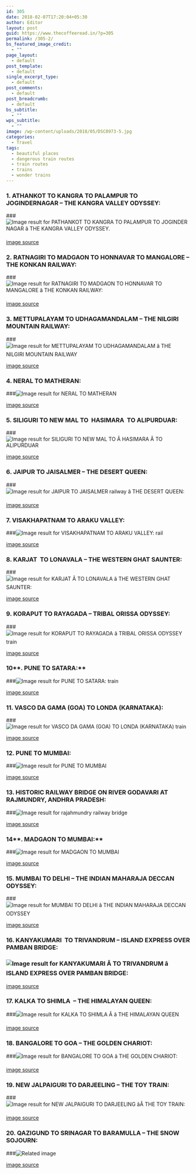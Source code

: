```yaml
---
id: 305
date: 2018-02-07T17:20:04+05:30
author: Editor
layout: post
guid: https://www.thecoffeeread.in/?p=305
permalink: /305-2/
bs_featured_image_credit:
  - ""
page_layout:
  - default
post_template:
  - default
single_excerpt_type:
  - default
post_comments:
  - default
post_breadcrumb:
  - default
bs_subtitle:
  - ""
wps_subtitle:
  - ""
image: /wp-content/uploads/2018/05/DSC0973-5.jpg
categories:
  - Travel
tags:
  - beautiful places
  - dangerous train routes
  - train routes
  - trains
  - wonder trains
---
```

### **1. ATHANKOT TO KANGRA TO PALAMPUR TO JOGINDERNAGAR – THE KANGRA VALLEY ODYSSEY:**

###![Image result for PATHANKOT TO KANGRA TO PALAMPUR TO JOGINDER NAGAR â THE KANGRA VALLEY ODYSSEY.](https://i.ytimg.com/vi/blfbbYtCL_Q/maxresdefault.jpg) 

[image source](https://www.google.co.in/search?biw=1350&bih=568&tbs=isz%3Alt%2Cislt%3Axga&tbm=isch&sa=1&ei=U0XsWuGEFcif0gSZ6KDgBQ&q=ATHANKOT+TO+KANGRA+TO+PALAMPUR+TO+JOGINDERNAGAR+%E2%80%93+THE+KANGRA+VALLEY+ODYSSEY.&oq=ATHANKOT+TO+KANGRA+TO+PALAMPUR+TO+JOGINDERNAGAR+%E2%80%93+THE+KANGRA+VALLEY+ODYSSEY.&gs_l=psy-ab.3...830367.830367.0.830874.1.1.0.0.0.0.191.191.0j1.1.0....0...1c.1.64.psy-ab..0.0.0....0.qUlIq3PMYA0#imgrc=u4ifouF03oUa2M:)

### **2. RATNAGIRI TO MADGAON TO HONNAVAR TO MANGALORE – THE KONKAN RAILWAY:**

###![Image result for RATNAGIRI TO MADGAON TO HONNAVAR TO MANGALORE â THE KONKAN RAILWAY:](https://i.ytimg.com/vi/H0Kz88AyOYw/maxresdefault.jpg) 

[image source](https://www.google.co.in/search?biw=1350&bih=568&tbs=isz%3Alt%2Cislt%3Axga&tbm=isch&sa=1&ei=k0jsWoqaMYnLvgTrjaOoDw&q=RATNAGIRI+TO+MADGAON+TO+HONNAVAR+TO+MANGALORE+%E2%80%93+THE+KONKAN+RAILWAY%3A&oq=RATNAGIRI+TO+MADGAON+TO+HONNAVAR+TO+MANGALORE+%E2%80%93+THE+KONKAN+RAILWAY%3A&gs_l=psy-ab.3...371428.371428.0.372178.1.1.0.0.0.0.200.200.2-1.1.0....0...1c.1.64.psy-ab..0.0.0....0.oX02UbBmUS8#imgrc=WHyybsiHjTKupM:)

### **3. METTUPALAYAM TO UDHAGAMANDALAM – THE NILGIRI MOUNTAIN RAILWAY:**

###![Image result for METTUPALAYAM TO UDHAGAMANDALAM â THE NILGIRI MOUNTAIN RAILWAY](https://4.bp.blogspot.com/-1qdimN8NPys/V5GzwaGrZYI/AAAAAAAALfs/-4OKaEPAw_cgZexvMt1OpEyeRmtfZG_WwCLcB/s1600/nilgiri-mountain-railway-toy-train.jpeg) 

[image source](https://www.google.co.in/search?biw=1350&bih=568&tbs=isz%3Alt%2Cislt%3Axga&tbm=isch&sa=1&ei=CUrsWoXxGYKgvQSe-aRw&q=METTUPALAYAM+TO+UDHAGAMANDALAM+%E2%80%93+THE+NILGIRI+MOUNTAIN+RAILWA&oq=METTUPALAYAM+TO+UDHAGAMANDALAM+%E2%80%93+THE+NILGIRI+MOUNTAIN+RAILWA&gs_l=psy-ab.3...44885.44885.0.45466.1.1.0.0.0.0.176.176.0j1.1.0....0...1c.1.64.psy-ab..0.0.0....0.3cx2-WBhT4k#imgrc=bRu2JFU1_nBxeM:)

### **4. NERAL TO MATHERAN:**

###![Image result for NERAL TO MATHERAN](https://chuggingalong.files.wordpress.com/2008/06/24052008221.jpg) 

[image source](https://www.google.co.in/search?biw=1350&bih=568&tbs=isz%3Alt%2Cislt%3Axga&tbm=isch&sa=1&ei=OErsWpfcC4rSvwSSjbDwCg&q=NERAL+TO+MATHERAN&oq=NERAL+TO+MATHERAN&gs_l=psy-ab.12..0l10.4600.4600.0.6792.1.1.0.0.0.0.191.191.0j1.1.0....0...1c.1.64.psy-ab..0.1.190....0.5YBZ73KK3OU#imgrc=foGQkQsSJa_BrM:)

### **5. SILIGURI TO NEW MAL TO  HASIMARA  TO ALIPURDUAR:**

###![Image result for SILIGURI TO NEW MAL TO Â HASIMARA Â TO ALIPURDUAR](https://st.indiarailinfo.com/kjfdsuiemjvcya23/0/2230248/0/20170410141121.jpg) 

[image source](https://www.google.co.in/search?biw=1350&bih=568&tbs=isz%3Alt%2Cislt%3Axga&tbm=isch&sa=1&ei=ZUrsWpT9HYf3vATSq6bYCQ&q=SILIGURI+TO+NEW+MAL+TO+%C2%A0HASIMARA+%C2%A0TO+ALIPURDUAR&oq=SILIGURI+TO+NEW+MAL+TO+%C2%A0HASIMARA+%C2%A0TO+ALIPURDUAR&gs_l=psy-ab.3...40308.40308.0.40760.1.1.0.0.0.0.165.165.0j1.1.0....0...1c.1.64.psy-ab..0.0.0....0.K2WIDlXTSWY#imgrc=_-rVzR7_PsYLHM:)

### **6. JAIPUR TO JAISALMER – THE DESERT QUEEN:**

###![Image result for JAIPUR TO JAISALMER railway â THE DESERT QUEEN:](http://www.theluxurytrains.com/slide/slider23.jpg) 

[image source](https://www.google.co.in/search?biw=1350&bih=568&tbs=isz%3Alt%2Cislt%3Axga&tbm=isch&sa=1&ei=xErsWvGJJ4r6vATwmLH4Ag&q=AIPUR+TO+JAISALMER+railwway+%E2%80%93+THE+DESERT+QUEEN%3A&oq=AIPUR+TO+JAISALMER+railwway+%E2%80%93+THE+DESERT+QUEEN%3A&gs_l=psy-ab.3...3576.3599.0.4381.2.2.0.0.0.0.240.240.2-1.1.0....0...1c.1.64.psy-ab..1.0.0....0.B_5oRTqVwD8#imgrc=oYcuob7s2dLpGM:)

### **7. VISAKHAPATNAM TO ARAKU VALLEY:**

###![Image result for VISAKHAPATNAM TO ARAKU VALLEY: rail](http://www.hillstationboss.com/wp-content/uploads/2017/05/araku-valley.jpg) 

[image source](https://www.google.co.in/search?biw=1350&bih=568&tbs=isz%3Alt%2Cislt%3Axga&tbm=isch&sa=1&ei=-UrsWvWaMMfUvAS1mrPICw&q=VISAKHAPATNAM+TO+ARAKU+VALLEY%3A+rail&oq=VISAKHAPATNAM+TO+ARAKU+VALLEY%3A+rail&gs_l=psy-ab.3..0i24k1.2759.3849.0.4206.5.5.0.0.0.0.180.647.0j4.4.0....0...1c.1.64.psy-ab..1.4.646...0j0i30k1.0.vvzph1KrFe8#imgrc=H_FzcMTQ1E59HM:)

### **8. KARJAT  TO LONAVALA – THE WESTERN GHAT SAUNTER:**

###![Image result for KARJAT Â TO LONAVALA â THE WESTERN GHAT SAUNTER:](https://i.ytimg.com/vi/vJvFbYXHvq0/maxresdefault.jpg) 

[image source](https://www.google.co.in/search?biw=1350&bih=568&tbs=isz%3Alt%2Cislt%3Axga&tbm=isch&sa=1&ei=_0rsWpSTB4T5vgTS7LLABw&q=KARJAT+%C2%A0TO+LONAVALA+%E2%80%93+THE+WESTERN+GHAT+SAUNTER%3A&oq=KARJAT+%C2%A0TO+LONAVALA+%E2%80%93+THE+WESTERN+GHAT+SAUNTER%3A&gs_l=psy-ab.3...51625.51625.0.51931.1.1.0.0.0.0.146.146.0j1.1.0....0...1c.1.64.psy-ab..0.0.0....0.tOKxsrtbOhU#imgrc=c9BFl-0lOJ7i_M:)

### **9. KORAPUT TO RAYAGADA – TRIBAL ORISSA ODYSSEY:**

###![Image result for KORAPUT TO RAYAGADA â TRIBAL ORISSA ODYSSEY train](https://upload.wikimedia.org/wikipedia/commons/3/33/Rail_tracks_view_at_Laxmipur_Road.jpg) 

[image source](https://www.google.co.in/search?biw=1350&bih=568&tbs=isz%3Alt%2Cislt%3Axga&tbm=isch&sa=1&ei=ZEvsWsnaG8PLvgSi4J6ADQ&q=KORAPUT+TO+RAYAGADA+%E2%80%93+TRIBAL+ORISSA+ODYSSEY+train&oq=KORAPUT+TO+RAYAGADA+%E2%80%93+TRIBAL+ORISSA+ODYSSEY+train&gs_l=psy-ab.3...2575.6397.0.6705.12.9.3.0.0.0.177.1101.0j7.7.0....0...1c.1.64.psy-ab..2.0.0....0.gNVF1oJX4CI#imgrc=WcSnHbr7Yl4nfM:)

### 10**. PUNE TO SATARA:**

###![Image result for PUNE TO SATARA: train](https://i.ytimg.com/vi/NYIv8N1PwEs/maxresdefault.jpg) 

[image source](https://www.google.co.in/search?biw=1350&bih=568&tbs=isz%3Alt%2Cislt%3Axga&tbm=isch&sa=1&ei=jEvsWq_zGon0vASgnZiAAw&q=PUNE+TO+SATARA%3A+train&oq=PUNE+TO+SATARA%3A+train&gs_l=psy-ab.3..0i24k1l8.13827.15686.0.16006.6.6.0.0.0.0.194.672.0j4.4.0....0...1c.1.64.psy-ab..2.4.668...0j0i30k1.0.wvX4Sant7E4#imgrc=j9qvRacONMqyWM:)

### **11. VASCO DA GAMA (GOA) TO LONDA (KARNATAKA):**

###![Image result for VASCO DA GAMA (GOA) TO LONDA (KARNATAKA) train](https://i.ytimg.com/vi/rESZBLktxTA/maxresdefault.jpg) 

[image source](https://www.google.co.in/search?biw=1350&bih=568&tbs=isz%3Alt%2Cislt%3Axga&tbm=isch&sa=1&ei=4EvsWr3iMYe8vwTt56QI&q=VASCO+DA+GAMA+%28GOA%29+TO+LONDA+%28KARNATAKA%29+train&oq=VASCO+DA+GAMA+%28GOA%29+TO+LONDA+%28KARNATAKA%29+train&gs_l=psy-ab.3...5417.7114.0.7405.6.6.0.0.0.0.223.858.0j4j1.5.0....0...1c.1.64.psy-ab..1.0.0....0.9SgJEXSSLRI#imgrc=VYk4KI2ZfEOdeM:)

### 12. PUNE TO MUMBAI:

###![Image result for PUNE TO MUMBAI](https://i.ytimg.com/vi/omitdS6rDsI/maxresdefault.jpg) 

[image source](https://www.google.co.in/search?biw=1350&bih=568&tbs=isz%3Alt%2Cislt%3Axga&tbm=isch&sa=1&ei=6UvsWvr9HsPdvASJyJWADw&q=PUNE+TO+MUMBAI&oq=PUNE+TO+MUMBAI&gs_l=psy-ab.3..0l10.54211.54211.0.54556.1.1.0.0.0.0.180.180.0j1.1.0....0...1c.1.64.psy-ab..0.1.179....0.6-Js_6lAjzc#imgrc=d4iFWgIx80kCqM:)

### 13. HISTORIC RAILWAY BRIDGE ON RIVER GODAVARI AT RAJMUNDRY, ANDHRA PRADESH:

###![Image result for rajahmundry railway bridge](http://www.indiamike.com/files/images/26/74/41/godavari-railway-bridge-rajahmundry.jpg) 

[image source](https://www.google.co.in/search?biw=1350&bih=568&tbs=isz%3Alt%2Cislt%3Axga&tbm=isch&sa=1&ei=IUzsWovgCozpvgSmiarYBA&q=rajahmundry+railway+bridge&oq=rajahmundry+ra&gs_l=psy-ab.3.1.0l9j0i8i30k1.25491.31963.0.34547.14.12.2.0.0.0.180.1638.0j10.10.0....0...1c.1.64.psy-ab..2.11.1491...0i67k1j0i10k1.0._rLFY8BPEJ0#imgrc=fShuOvnXkx142M:)

### 14**. MADGAON TO MUMBAI:**

###![Image result for MADGAON TO MUMBAI](https://i.ytimg.com/vi/35i3Sm8fSWA/maxresdefault.jpg) 

[image source](https://www.google.co.in/search?biw=1350&bih=568&tbs=isz%3Alt%2Cislt%3Axga&tbm=isch&sa=1&ei=RUzsWtmqA4OQvQS05Zj4CQ&q=MADGAON+TO+MUMBAI&oq=MADGAON+TO+MUMBAI&gs_l=psy-ab.3..0l4j0i24k1l6.40674.40674.0.41291.1.1.0.0.0.0.178.178.0j1.1.0....0...1c.1.64.psy-ab..0.1.178....0.IljL-tDw3lg#imgrc=MmahSZbEKbctXM:)

### **15. MUMBAI TO DELHI – THE INDIAN MAHARAJA DECCAN ODYSSEY:**

###![Image result for MUMBAI TO DELHI â THE INDIAN MAHARAJA DECCAN ODYSSEY](https://www.deccan-odyssey-india.com/gallery/plog-content/images/deccan-gallery/interior/deccan-odyssey-cabins.jpg) 

[image source](https://www.google.co.in/search?biw=1350&bih=568&tbs=isz%3Alt%2Cislt%3Axga&tbm=isch&sa=1&ei=b0zsWu78J4v2vASzzK7gDg&q=MUMBAI+TO+DELHI+%E2%80%93+THE+INDIAN+MAHARAJA+DECCAN+ODYSSEY&oq=MUMBAI+TO+DELHI+%E2%80%93+THE+INDIAN+MAHARAJA+DECCAN+ODYSSEY&gs_l=psy-ab.3...42284.42284.0.43131.1.1.0.0.0.0.168.168.0j1.1.0....0...1c.1.64.psy-ab..0.0.0....0.C2dCljG50ek#imgrc=lUHfjTjobncdUM:)

### **16. KANYAKUMARI  TO TRIVANDRUM – ISLAND EXPRESS OVER PAMBAN BRIDGE:**

### **![Image result for KANYAKUMARI Â TO TRIVANDRUM â ISLAND EXPRESS OVER PAMBAN BRIDGE:](https://i.ytimg.com/vi/xK8_fulGVJ8/maxresdefault.jpg)**

[image source](https://www.google.co.in/search?biw=1350&bih=568&tbs=isz%3Alt%2Cislt%3Axga&tbm=isch&sa=1&ei=nEzsWrnODcXevgTMhZ_IDg&q=KANYAKUMARI+%C2%A0TO+TRIVANDRUM+%E2%80%93+ISLAND+EXPRESS+OVER+PAMBAN+BRIDGE%3A&oq=KANYAKUMARI+%C2%A0TO+TRIVANDRUM+%E2%80%93+ISLAND+EXPRESS+OVER+PAMBAN+BRIDGE%3A&gs_l=psy-ab.3...43907.43907.0.44757.1.1.0.0.0.0.159.159.0j1.1.0....0...1c.1.64.psy-ab..0.0.0....0.P2ERa7JWQXg#imgrc=uIIdUoP-yZHuvM:)

### **17. KALKA TO SHIMLA  – THE HIMALAYAN QUEEN:**

###![Image result for KALKA TO SHIMLA Â â THE HIMALAYAN QUEEN](https://i.ytimg.com/vi/K7NNEA0PUeY/maxresdefault.jpg) 

[image source](https://www.google.co.in/search?biw=1350&bih=568&tbs=isz%3Alt%2Cislt%3Axga&tbm=isch&sa=1&ei=ykzsWt6QEsvSvgTE356ABw&q=KALKA+TO+SHIMLA+%C2%A0%E2%80%93+THE+HIMALAYAN+QUEEN&oq=KALKA+TO+SHIMLA+%C2%A0%E2%80%93+THE+HIMALAYAN+QUEEN&gs_l=psy-ab.3...37705.37705.0.38348.1.1.0.0.0.0.165.165.0j1.1.0....0...1c.1.64.psy-ab..0.0.0....0.7KUkfWVPSPE#imgrc=BSDogZ3iOrRL9M:)

### **18. BANGALORE TO GOA – THE GOLDEN CHARIOT:**

###![Image result for BANGALORE TO GOA â THE GOLDEN CHARIOT:](http://www.luxurytravel.pl/wp-content/uploads/2016/07/Golden-Chariot-1-1.jpg) 

[image source](https://www.google.co.in/search?biw=1350&bih=568&tbs=isz%3Alt%2Cislt%3Axga&tbm=isch&sa=1&ei=8UzsWtLyLcHPvgT-2qiICQ&q=BANGALORE+TO+GOA+%E2%80%93+THE+GOLDEN+CHARIOT%3A&oq=BANGALORE+TO+GOA+%E2%80%93+THE+GOLDEN+CHARIOT%3A&gs_l=psy-ab.3...35407.35407.0.35756.1.1.0.0.0.0.178.178.0j1.1.0....0...1c.1.64.psy-ab..0.0.0....0.TTpXTWrfJvM#imgrc=AA294_QVNzV_zM:)

### **19. NEW JALPAIGURI TO DARJEELING – THE TOY TRAIN:**

###![Image result for NEW JALPAIGURI TO DARJEELING âÂ THE TOY TRAIN:](https://www.elginhotels.com/news/wp-content/uploads/2017/06/Darjeeling_Toy_Train_at_Batasia_Loop.jpg) 

[image source](https://www.google.co.in/search?biw=1350&bih=568&tbs=isz%3Alt%2Cislt%3Axga&tbm=isch&sa=1&ei=Fk3sWsTJLoP-vgT5l63ICA&q=NEW+JALPAIGURI+TO+DARJEELING+%E2%80%93%C2%A0THE+TOY+TRAIN%3A&oq=NEW+JALPAIGURI+TO+DARJEELING+%E2%80%93%C2%A0THE+TOY+TRAIN%3A&gs_l=psy-ab.3...37448.37448.0.37865.1.1.0.0.0.0.168.168.0j1.1.0....0...1c.1.64.psy-ab..0.0.0....0._6ixX7UndTw#imgrc=4DbWjcD25fkStM:)

### **20. QAZIGUND TO SRINAGAR TO BARAMULLA – THE SNOW SOJOURN:**

###![Related image](https://i.ytimg.com/vi/JAktT-BXYmI/maxresdefault.jpg) 

[image source](https://www.google.co.in/search?biw=1350&bih=568&tbs=isz%3Alt%2Cislt%3Axga&tbm=isch&sa=1&ei=PU3sWsfEOcXYvgSZrI1I&q=QAZIGUND+TO+SRINAGAR+TO+BARAMULLA+%E2%80%93+THE+SNOW+SOJOURN%3A&oq=QAZIGUND+TO+SRINAGAR+TO+BARAMULLA+%E2%80%93+THE+SNOW+SOJOURN%3A&gs_l=psy-ab.3...45434.45434.0.45844.1.1.0.0.0.0.189.189.0j1.1.0....0...1c.1.64.psy-ab..0.0.0....0.oFAwx7st5aQ#imgdii=Jst-DW5TmiGttM:&imgrc=nJIZif_LblIVgM:)